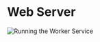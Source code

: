 # Web Server
![Running the Worker Service](https://github.com/NogueiraJr/20210322/blob/main/images/Captura%20de%20Tela%202021-03-22%20%C3%A0s%2018.31.18.png)

